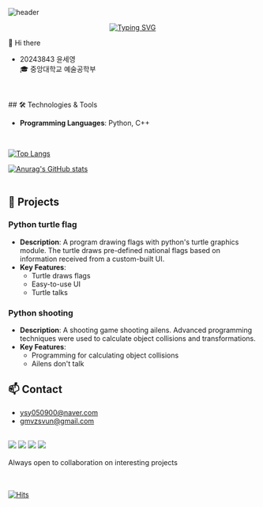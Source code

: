 ![header](https://capsule-render.vercel.app/api?type=venom&color=gradient&height=300&section=header&text=README.md&fontSize=90&animation=fadeIn&fontColor=708090)

<div align=center>



[![Typing SVG](https://readme-typing-svg.demolab.com/?lines=O+p+e+n+S+o+u+r+c+e;P+r+o+g+r+a+m+m+i+n+g;F+i+r+s+t+A+s+s+i+g+n+m+e+n+t)](https://git.io/typing-svg)

</div>

👋 Hi there

- 20243843 윤세영  
🎓 중앙대학교 예술공학부
<br>
<br>
## 🛠️ Technologies & Tools 

- **Programming Languages**: Python, C++
<br>

[![Top Langs](https://github-readme-stats.vercel.app/api/top-langs/?username=UnjenN)](https://github.com/UnjenN/github-readme-stats)

[![Anurag's GitHub stats](https://github-readme-stats.vercel.app/api?username=UnjenN&cache_seconds=0)](https://github.com/UnjenN/github-readme-stats)
<br>
<br>

## 📂 Projects  

###  Python turtle flag
- **Description**: A program drawing flags with python's turtle graphics module. The turtle draws pre-defined national flags based on information received from a custom-built UI.
- **Key Features**:  
  - Turtle draws flags
  - Easy-to-use UI
  - Turtle talks
 
###  Python shooting
- **Description**: A shooting game shooting ailens. Advanced programming techniques were used to calculate object collisions and transformations.
- **Key Features**:  
  - Programming for calculating object collisions
  - Ailens don't talk

## 📫 Contact
- ysy050900@naver.com  
- gmvzsvun@gmail.com
<br>
<a href=https://www.discord.com/users/647713292659326976><img src="https://img.shields.io/badge/Discord-5865F2?style=for-the-badge&logo=Discord&logoColor=white"/></a>
<a href=https://url.kr/36z3z7><img src="https://img.shields.io/badge/Instagram-E4405F?style=for-the-badge&logo=instagram&logoColor=white"/></a>
<a href=https://github.com/UnjenN><img src="https://img.shields.io/badge/GitHub-100000?style=for-the-badge&logo=github&logoColor=white"/></a>
<a href=https://alie.kr/5UGiteU><img src="https://img.shields.io/badge/go_back_to_study-4285F4?style=for-the-badge&logo=google%20assistant&logoColor=white"/></a>  
<br>
<br>
Always open to collaboration on interesting projects
<br>
<br>
<br>

[![Hits](https://hits.seeyoufarm.com/api/count/incr/badge.svg?url=https%3A%2F%2Fgithub.com%2Fgjbae1212%2Fhit-counter)](https://hits.seeyoufarm.com)
